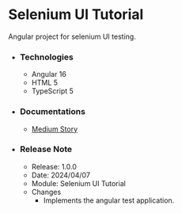 # Selenium UI Tutorial
Angular project for selenium UI testing.

* ### Technologies
  * Angular 16
  * HTML 5
  * TypeScript 5

* ### Documentations
  * [Medium Story](https://towardsdev.com/selenium-ee1292be0022)

* ### Release Note

  * Release: 1.0.0
  * Date: 2024/04/07
  * Module: Selenium UI Tutorial
  * Changes
    * Implements the angular test application.
